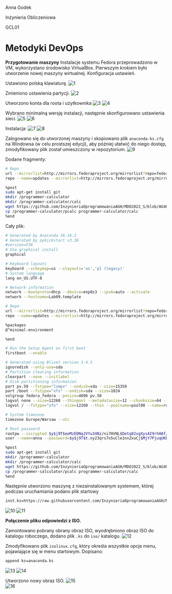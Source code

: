 Anna Godek

Inżynieria Obliczeniowa

GCL01

# Metodyki DevOps

**Przygotowanie maszyny**
Instalacje systemu Fedora przeprowadzono w VM, wykorzystano środowisko VirtualBox. Pierwszym krokiem było utworzenie nowej maszyny wirtualnej.
Konfiguracja ustawień.

Ustawiono polską klawiaturę.
![1](1.png)

Zmieniono ustawienia partycji.
![2](2.png)

Utworzono konta dla roota i użytkownika
![3](3.png)
![4](4.png)

Wybrano minimalną wersję instalacji, następnie skonfigurowano ustawienia sieci.
![5](5.png)
![6](6.png)

Instalacja:
![7](7.png)
![8](8.png)  

Zalogowano się do utworzonej maszyny i skopiowano plik `anaconda-ks.cfg` na Windowsa (w celu prostszej edycji), aby później ułatwić do niego dostęp, zmodyfikowany plik został umieszczony w repozytorium.
![9](9.png)
 
Dodane fragmenty: 
```bash
# Repo
url --mirrorlist=http://mirrors.fedoraproject.org/mirrorlist?repo=fedora-$releasever&arch=x86_64
repo --name=updates --mirrorlist=http://mirrors.fedoraproject.org/mirrorlist?repo=updates-released-f$releasever&arch=x86_64
```
```bash
%post
sudo apt-get install git
mkdir /programmer-calculator
mkdir /programmer-calculator/calc
wget https://github.com/InzynieriaOprogramowaniaAGH/MDO2022_S/blob/AG401570/INO/GCL01/AG401570/Lab09/pcalc -P /programmer-calculator
cp /programmer-calculator/pcalc programmer-calculator/calc
%end
```
Cały plik: 
```bash
# Generated by Anaconda 36.16.2
# Generated by pykickstart v3.36
#version=F36
# Use graphical install
graphical

# Keyboard layouts
keyboard --vckeymap=us --xlayouts='us','pl (legacy)'
# System language
lang en_US.UTF-8

# Network information
network --bootproto=dhcp --device=enp0s3 --ipv6=auto --activate
network --hostname=Lab09.template

# Repo
url --mirrorlist=http://mirrors.fedoraproject.org/mirrorlist?repo=fedora-$releasever&arch=x86_64
repo --name=updates --mirrorlist=http://mirrors.fedoraproject.org/mirrorlist?repo=updates-released-f$releasever&arch=x86_64

%packages
@^minimal-environment

%end

# Run the Setup Agent on first boot
firstboot --enable

# Generated using Blivet version 3.4.3
ignoredisk --only-use=sda
# Partition clearing information
clearpart --none --initlabel
# Disk partitioning information
part pv.50 --fstype="lvmpv" --ondisk=sda --size=15359
part /boot --fstype="xfs" --ondisk=sda --size=1024
volgroup fedora_fedora --pesize=4096 pv.50
logvol none --size=12260 --thinpool --metadatasize=12 --chunksize=64 --name=pool00 --vgname=fedora_fedora
logvol / --fstype="xfs" --size=12260 --thin --poolname=pool00 --name=root --vgname=fedora_fedora

# System timezone
timezone Europe/Warsaw --utc

# Root password
rootpw --iscrypted $y$j9T$eoMzEDNqJVYu34Bz/ni7HVNL$Detq82vgXysAI9rhHAf/BnqgnFqAOXhGrONln0zqi14
user --name=anna --password=$y$j9T$t.ny23qrs7o5uCle1nxZxuCj$MjY7PjuqUKDJ4blCfqP/ImmlsuKO4oRbjVTq1y1TGJ7 --iscrypted --gecos="Anna"

%post
sudo apt-get install git
mkdir /programmer-calculator
mkdir /programmer-calculator/calc
wget https://github.com/InzynieriaOprogramowaniaAGH/MDO2022_S/blob/AG401570/INO/GCL01/AG401570/Lab09/pcalc -P /programmer-calculator
cp /programmer-calculator/pcalc programmer-calculator/calc
%end
```

Następnie utworzono maszynę z niezainstalowanym systemem, której podczas uruchamiania podano plik startowy
```bash
inst.ks=https://raw.githubusercontent.com/InzynieriaOprogramowaniaAGH/MDO2022_S/AG401570/INO/GCL01/AG401570/Lab09/anaconda.ks
```
![10](10.png)
![11](11.png) 


**Połączenie pliku odpowiedzi z ISO.**

Zamontowano pobrany obrany obraz ISO, wyodrębniono obraz ISO do katalogu roboczego, dodano plik `.ks` do `iso/` katalogu.
![12](12.png)
 
Zmodyfikowano plik `isolinux.cfg`, który określa wszystkie opcje menu, pojawiające się w menu startowym. Dopisano:
```bash
append ks=anaconda.ks
```
![13](13.png)
![14](14.png)
 
Utworzono nowy obraz ISO.
![15](15.png)  
![16](16.png) 

